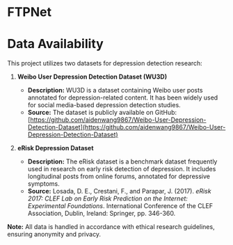 # FTPNet


# Data Availability

This project utilizes two datasets for depression detection research:

1. **Weibo User Depression Detection Dataset (WU3D)**  
   - **Description:** WU3D is a dataset containing Weibo user posts annotated for depression-related content. It has been widely used for social media-based depression detection studies.  
   - **Source:** The dataset is publicly available on GitHub: [https://github.com/aidenwang9867/Weibo-User-Depression-Detection-Dataset](https://github.com/aidenwang9867/Weibo-User-Depression-Detection-Dataset)

2. **eRisk Depression Dataset**  
   - **Description:** The eRisk dataset is a benchmark dataset frequently used in research on early risk detection of depression. It includes longitudinal posts from online forums, annotated for depressive symptoms.  
   - **Source:** Losada, D. E., Crestani, F., and Parapar, J. (2017). *eRisk 2017: CLEF Lab on Early Risk Prediction on the Internet: Experimental Foundations*. International Conference of the CLEF Association, Dublin, Ireland: Springer, pp. 346-360.  

**Note:** All data is handled in accordance with ethical research guidelines, ensuring anonymity and privacy.
